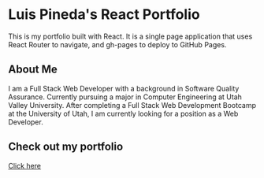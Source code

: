 # Luis Pineda's React Portfolio
This is my portfolio built with React. It is a single page application that uses React Router to navigate, and gh-pages to deploy to GitHub Pages.

## About Me
I am a Full Stack Web Developer with a background in Software Quality Assurance. Currently pursuing a major in Computer Engineering at Utah Valley University. After completing a Full Stack Web Development Bootcamp at the University of Utah, I am currently looking for a position as a Web Developer.

## Check out my portfolio
[Click here](https://lpineda.dev/)
